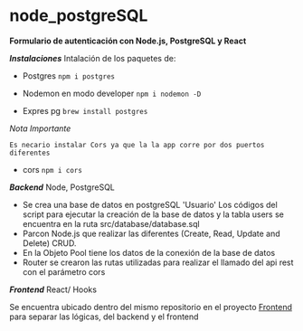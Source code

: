 # node_postgreSQL

**Formulario de autenticación con Node.js,  PostgreSQL y React**


***Instalaciones***
Intalación de los paquetes de:

  - Postgres
   ```npm i postgres```
   
  - Nodemon en modo developer
  ```npm i nodemon -D ```
  
  - Expres pg
   ```brew install postgres ```
  
  
  *Nota Importante*
    
    Es necario instalar Cors ya que la la app corre por dos puertos diferentes
  - cors
    ```npm i cors ```
  

***Backend*** Node, PostgreSQL
- Se crea una base de datos en postgreSQL 'Usuario' 
    Los códigos del script para ejecutar la creación de la base de datos y la tabla users se encuentra en la ruta src/database/database.sql
- Parcon Node.js que realizar las diferentes  (Create, Read, Update and Delete) CRUD.
- En la Objeto Pool tiene los datos de la conexión de la base de datos
- Router se crearon las rutas utilizadas para realizar el llamado del api rest con el parámetro cors

***Frontend***
React/ Hooks

Se encuentra ubicado dentro del mismo repositorio en el proyecto [Frontend](https://github.com/Erica1912/frontend-formulario)
para separar las lógicas, del backend y el frontend





